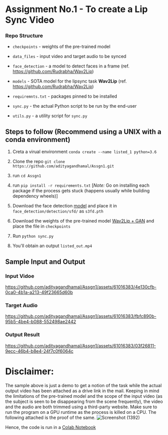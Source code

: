# Assignment No.1 - To create a Lip Sync Video

### Repo Structure

 - `checkpoints` - weights of the pre-trained model
   
 - `data_files` - input video and target audio to be synced
   
 - `face_detection` - a model to detect faces in a frame (ref. https://github.com/Rudrabha/Wav2Lip)
   
 - `models` - SOTA model for the lipsync task **Wav2Lip** (ref. https://github.com/Rudrabha/Wav2Lip)
   
 - `requiremnts.txt` - packages pinned to be installed
   
 - `sync.py` - the actual Python script to be run by the end-user
   
 - `utils.py` - a utility script for `sync.py`


## Steps to follow (Recommend using a UNIX with a conda environment)

1. Creta a virual environment `conda create --name listed_1 python=3.6`
   
2. Clone the repo `git clone https://github.com/adityagandhamal/Assgn1.git`
   
3. run `cd Assgn1`
   
4. run `pip install -r requirements.txt` [_Note:_ Go on installing each package if the process gets stuck (happens usually while building dependency wheels)]
   
5. Download the face detection [model](https://www.adrianbulat.com/downloads/python-fan/s3fd-619a316812.pth) and place it in `face_detection/detection/sfd/` as `s3fd.pth`
    
6. Download the weights of the pre-trained model [Wav2Lip + GAN](https://iiitaphyd-my.sharepoint.com/:u:/g/personal/radrabha_m_research_iiit_ac_in/EdjI7bZlgApMqsVoEUUXpLsBxqXbn5z8VTmoxp55YNDcIA?e=n9ljGW) and place the file in `checkpoints`
    
7. Run `python sync.py`
    
8. You'll obtain an output `listed_out.mp4`

## Sample Input and Output

### Input Vidoe
https://github.com/adityagandhamal/Assgn1/assets/61016383/4e130cfb-0ca0-4b1a-a213-49f23665d60b

### Target Audio
https://github.com/adityagandhamal/Assgn1/assets/61016383/fbfc890b-95b5-4be4-b088-552498ae2442

### Output Result
https://github.com/adityagandhamal/Assgn1/assets/61016383/03f26811-9ecc-46b4-b8e4-24f7c0f6064c

# Disclaimer:
The sample above is just a demo to get a notion of the task while the actual output video has been attached as a drive link in the mail. Keeping in mind the limitations of the pre-trained model and the scope of the input video (as the subject is seen to be disappearing from the scene frequently), the video and the audio are both trimmed using a third-party website. Make sure to run the program on a GPU runtime as the process is killed on a CPU. The following attached is the proof of the same.
![Screenshot (1392)](https://github.com/adityagandhamal/Assgn1/assets/61016383/47f01bd7-ce8a-480b-a811-ebb9910541eb)


Hence, the code is run in a [Colab Notebook](https://colab.research.google.com/drive/17v70lBAieKJFh_1ShkyKI2pcJ_dTeVBl?usp=sharing)




